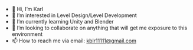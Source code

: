 - 👋 Hi, I’m Karl
- 👀 I’m interested in Level Design/Level Development
- 🌱 I’m currently learning Unity and Blender
- 💞️ I’m looking to collaborate on anything that will get me exposure to this environment
- 📫 How to reach me via email: kblr11111@gmail.com

<!---
Siwangg/Siwangg is a ✨ special ✨ repository because its `README.md` (this file) appears on your GitHub profile.
You can click the Preview link to take a look at your changes.
--->
